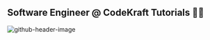 ## Software Engineer @ CodeKraft Tutorials 🥷👋

![github-header-image](https://github.com/user-attachments/assets/9606b04c-4fe1-4c0b-8362-e99915f4329a)

<!--
**KyleGichez/KyleGichez** is a ✨ _special_ ✨ repository because its `README.md` (this file) appears on your GitHub profile.

Here are some ideas to get you started:

- 🔭 I’m currently working on ...
- 🌱 I’m currently learning ...
- 👯 I’m looking to collaborate on ...
- 🤔 I’m looking for help with ...
- 💬 Ask me about ...
- 📫 How to reach me: ...
- 😄 Pronouns: ...
- ⚡ Fun fact: ...
-->

